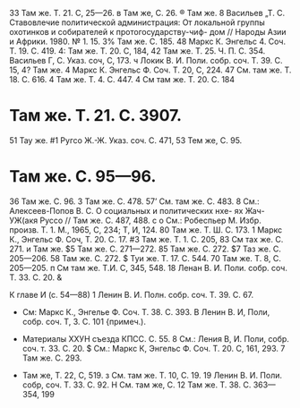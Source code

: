 33 Там же. Т. 21. С, 25—26.
в Там же, С. 26.
® Там же.
8 Васильев „Т. С. Ставовлечие политической администрация: От
локальной группы охотинков и собирателей к протогосударству-чиф-
дом // Народы Азии и Африки. 1980. № 1. 15.
3% Там же. С. 185.
48 Маркс К. Энгельс 4. Соч. Т. 19. С. 419.
4: Там же. Т. 20. С, 184,
42 Там же. Т. 25. Ч. П. С. 354.
Васильев Г, С. Указ. соч, С, 173.
ч Локик В. И. Поли. собр. соч. Т. 39. С. 15,
4? Там же.
4 Маркс К. Энгельс Ф. Соч. Т. 20, С, 224.
47 См. там же. Т. 18. С. 616.
4 Там же. Т. 4. С. 447.
4 См там же. Т. 20. С. 184
# Там же. Т. 21. С. 3907.
51 Тау же.
#1 Ругсо Ж.-Ж. Указ. соч. С. 471,
53 Тем же, С. 95.
# Там же. С. 95—96.
36 Там же. С. 96.
3 Там же. С. 478.
57’ См. там же. С. 483.
8 См.: Алексеев-Попов В. С. О социальных и политических нхе-
ях Жач-УЖ(акя Руссо // Там же. С. 487, 488.
с о См.: Робеспьер М. Избр. произв. Т. 1. М., 1965, С, 234; Т, И,
124.
80 Там же. Т. Ш. С. 173.
1 Маркс К., Энгельс Ф. Соч, Т. 20. С. 17.
#3 Там же. Т. 1. С. 205,
83 См тах же. С. 271.
и Там же.
$5 Там же. С. 271—272.
85 Там же. С. 272.
$7 Таз же. С. 205—206.
58 Там же. С. 272.
$ Туи же. Т. 17. С. 544.
70 Там же. Т. 8, С. 205—205.
п См там же. Т.И. С, 345, 548.
18 Ленан В. И. Поли. собр. соч. Т. 33. С. 20.
&

К главе И (с. 54—88)
1 Ленин В. И. Полн. собр. соч. Т. 39. С. 67.
* См: Маркс К., Энгелье Ф. Соч. Т. 38. С. 393.
В Ленин В. И, Поли, собр. соч. Т, 3. С. 101 {примеч.).
+ Материалы ХХУН съезда КПСС. С. 55.
8 См.: Ления В, И. Поли, собр. соч. т. 33. С. 20.
$ См.: Маркс К, Энгельс Ф. Соч. Т. 20. С, 161, 293.
7 Там же. С. 293.
* Там же, Т. 22, С, 519.
з См. там же. Т. 10, С. 19.
19 Ленин В. И. Поли. собр, соч. Т. 33. С. 92.
Н См. там же, С.
12 Там же. Т. 38. С. 363—354,
199
